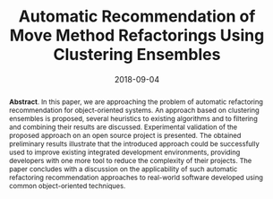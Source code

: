 ---
title: "Automatic Recommendation of Move Method Refactorings Using Clustering Ensembles"
authors: '<i>Timofey Bryksin, Evgenii Novozhilov, and Aleksei Shpilman</i>'
collection: publications
permalink: /publication/2018-09-04-move-method-clustering
date: 2018-09-04
venue: "proceedings of <b>IWoR'18</b>"
paperurl: 'https://doi.org/10.1145/3242163.3242171'
tool: 'https://github.com/ml-in-programming/ArchitectureReloaded'
pdf: 'https://www.researchgate.net/profile/Timofey-Bryksin-2/publication/327123088_Automatic_recommendation_of_move_method_refactorings_using_clustering_ensembles/links/5bb2fed6a6fdccd3cb814ca3/Automatic-recommendation-of-move-method-refactorings-using-clustering-ensembles.pdf'
counter_id: 'C7'
level: 'Workshop'
abstract: "<p><b>Abstract</b>. In this paper, we are approaching the problem of automatic refactoring recommendation for object-oriented systems. An approach based on clustering ensembles is proposed, several heuristics to existing algorithms and to filtering and combining their results are discussed. Experimental validation of the proposed approach on an open source project is presented. The obtained preliminary results illustrate that the introduced approach could be successfully used to improve existing integrated development environments, providing developers with one more tool to reduce the complexity of their projects. The paper concludes with a discussion on the applicability of such automatic refactoring recommendation approaches to real-world software developed using common object-oriented techniques.</p>"
---
